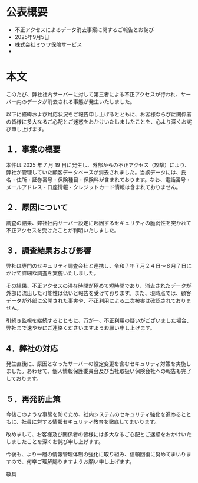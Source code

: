 # 公表概要
- 不正アクセスによるデータ消去事案に関するご報告とお詫び
- 2025年9月5日
- 株式会社ミツワ保険サービス
- 

# 本文
このたび、弊社社内サーバーに対して第三者による不正アクセスが⾏われ、サーバー内のデータが消去される事態が発⽣いたしました。

以下に経緯および対応状況をご報告申し上げるとともに、お客様ならびに関係者の皆様に多⼤なるご⼼配とご迷惑をおかけいたしましたことを、⼼より深くお詫び申し上げます。

## １．事案の概要
本件は 2025 年 7 ⽉ 19 ⽇に発⽣し、外部からの不正アクセス（攻撃）により、弊社が管理していた顧客データベースが消去されました。当該データには、⽒名・住所・証券番号・保険種⽬・保険料が含まれております。なお、電話番号・メールアドレス・⼝座情報・クレジットカード情報は含まれておりません。

## ２．原因について
調査の結果、弊社社内サーバー設定に起因するセキュリティの脆弱性を突かれて不正アクセスを受けたことが判明いたしました。

## ３．調査結果および影響
弊社は専⾨のセキュリティ調査会社と連携し、令和７年７⽉２４⽇〜８⽉７⽇にかけて詳細な調査を実施いたしました。

その結果、不正アクセスの滞在時間が極めて短時間であり、消去されたデータが外部に流出した可能性は低いと報告を受けております。また、現時点では、顧客データが外部に公開された事実や、不正利⽤による⼆次被害は確認されておりません。

引続き監視を継続するとともに、万が⼀、不正利⽤の疑いがございました場合、弊社まで速やかにご連絡くださいますようお願い申し上げます。

## 4．弊社の対応
発⽣直後に、原因となったサーバーの設定変更を含むセキュリティ対策を実施しました。あわせて、個⼈情報保護委員会及び当社取扱い保険会社への報告も完了しております。

## ５．再発防⽌策
今後このような事態を防ぐため、社内システムのセキュリティ強化を進めるとともに、社員に対する情報セキュリティ教育を徹底してまいります。

改めまして、お客様及び関係者の皆様には多⼤なるご⼼配とご迷惑をおかけいたしましたことを深くお詫び申し上げます。

今後も、より⼀層の情報管理体制の強化に取り組み、信頼回復に努めてまいりますので、何卒ご理解賜りますようお願い申し上げます。

敬具
